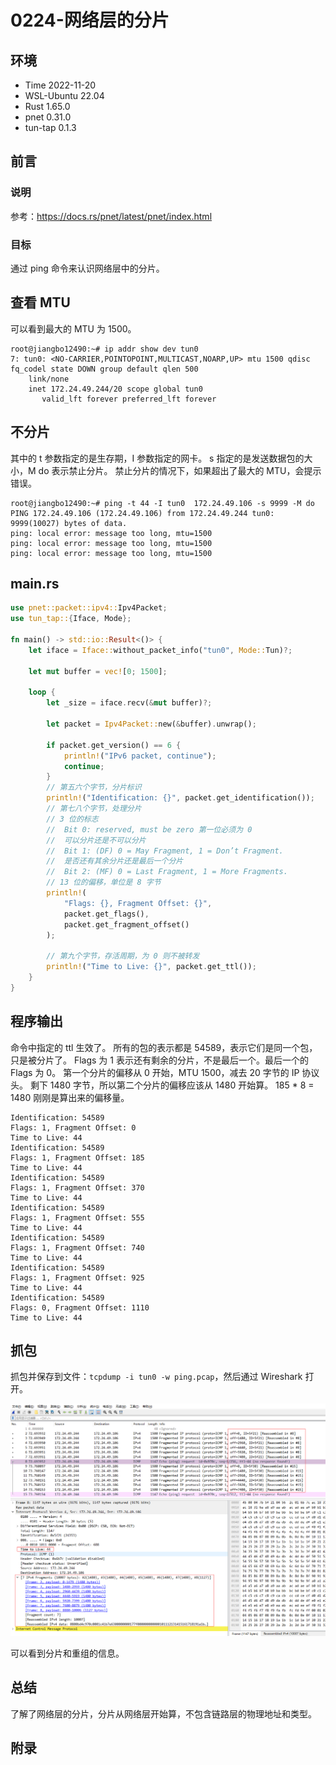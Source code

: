 # 0224-网络层的分片

## 环境

- Time 2022-11-20
- WSL-Ubuntu 22.04
- Rust 1.65.0
- pnet 0.31.0
- tun-tap 0.1.3

## 前言

### 说明

参考：<https://docs.rs/pnet/latest/pnet/index.html>

### 目标

通过 ping 命令来认识网络层中的分片。

## 查看 MTU

可以看到最大的 MTU 为 1500。

```text
root@jiangbo12490:~# ip addr show dev tun0
7: tun0: <NO-CARRIER,POINTOPOINT,MULTICAST,NOARP,UP> mtu 1500 qdisc fq_codel state DOWN group default qlen 500
    link/none
    inet 172.24.49.244/20 scope global tun0
       valid_lft forever preferred_lft forever
```

## 不分片

其中的 t 参数指定的是生存期，I 参数指定的网卡。
s 指定的是发送数据包的大小，M do 表示禁止分片。
禁止分片的情况下，如果超出了最大的 MTU，会提示错误。

```text
root@jiangbo12490:~# ping -t 44 -I tun0  172.24.49.106 -s 9999 -M do
PING 172.24.49.106 (172.24.49.106) from 172.24.49.244 tun0: 9999(10027) bytes of data.
ping: local error: message too long, mtu=1500
ping: local error: message too long, mtu=1500
ping: local error: message too long, mtu=1500
```

## main.rs

```Rust
use pnet::packet::ipv4::Ipv4Packet;
use tun_tap::{Iface, Mode};

fn main() -> std::io::Result<()> {
    let iface = Iface::without_packet_info("tun0", Mode::Tun)?;

    let mut buffer = vec![0; 1500];

    loop {
        let _size = iface.recv(&mut buffer)?;

        let packet = Ipv4Packet::new(&buffer).unwrap();

        if packet.get_version() == 6 {
            println!("IPv6 packet, continue");
            continue;
        }
        // 第五六个字节，分片标识
        println!("Identification: {}", packet.get_identification());
        // 第七八个字节，处理分片
        // 3 位的标志
        //  Bit 0: reserved, must be zero 第一位必须为 0
        //  可以分片还是不可以分片
        //  Bit 1: (DF) 0 = May Fragment, 1 = Don’t Fragment.
        //  是否还有其余分片还是最后一个分片
        //  Bit 2: (MF) 0 = Last Fragment, 1 = More Fragments.
        // 13 位的偏移，单位是 8 字节
        println!(
            "Flags: {}, Fragment Offset: {}",
            packet.get_flags(),
            packet.get_fragment_offset()
        );

        // 第九个字节，存活周期，为 0 则不被转发
        println!("Time to Live: {}", packet.get_ttl());
    }
}
```

## 程序输出

命令中指定的 ttl 生效了。
所有的包的表示都是 54589，表示它们是同一个包，只是被分片了。
Flags 为 1 表示还有剩余的分片，不是最后一个。最后一个的 Flags 为 0。
第一个分片的偏移从 0 开始，MTU 1500，减去 20 字节的 IP 协议头。
剩下 1480 字节，所以第二个分片的偏移应该从 1480 开始算。
185 * 8 = 1480 刚刚是算出来的偏移量。

```text
Identification: 54589
Flags: 1, Fragment Offset: 0
Time to Live: 44
Identification: 54589
Flags: 1, Fragment Offset: 185
Time to Live: 44
Identification: 54589
Flags: 1, Fragment Offset: 370
Time to Live: 44
Identification: 54589
Flags: 1, Fragment Offset: 555
Time to Live: 44
Identification: 54589
Flags: 1, Fragment Offset: 740
Time to Live: 44
Identification: 54589
Flags: 1, Fragment Offset: 925
Time to Live: 44
Identification: 54589
Flags: 0, Fragment Offset: 1110
Time to Live: 44
```

## 抓包

抓包并保存到文件：`tcpdump -i tun0 -w ping.pcap`，然后通过 Wireshark 打开。

![ping 分片][1]

可以看到分片和重组的信息。

## 总结

了解了网络层的分片，分片从网络层开始算，不包含链路层的物理地址和类型。

[1]: images/ping.png

## 附录
